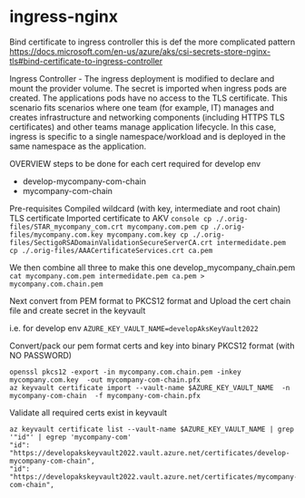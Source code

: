 # ingress-nginx 

Bind certificate to ingress controller this is def the more complicated pattern
https://docs.microsoft.com/en-us/azure/aks/csi-secrets-store-nginx-tls#bind-certificate-to-ingress-controller

Ingress Controller - The ingress deployment is modified to declare and mount the provider volume. The secret is imported when ingress pods are created. 
The applications pods have no access to the TLS certificate. This scenario fits scenarios where one team (for example, IT) 
manages and creates infrastructure and networking components (including HTTPS TLS certificates) and other teams manage application lifecycle. 
In this case, ingress is specific to a single namespace/workload and is deployed in the same namespace as the application.

OVERVIEW steps 
to be done for each cert required for develop env
- develop-mycompany-com-chain
- mycompany-com-chain

Pre-requisites 
  Compiled wildcard (with key, intermediate and root chain) TLS certificate
  Imported certificate to AKV
      ```console
      cp ./.orig-files/STAR_mycompany_com.crt mycompany.com.pem
      cp ./.orig-files/mycompany.com.key mycompany.com.key
      cp ./.orig-files/SectigoRSADomainValidationSecureServerCA.crt intermedidate.pem
      cp ./.orig-files/AAACertificateServices.crt ca.pem
      ```

We then combine all three to make this one develop_mycompany_chain.pem
`cat mycompany.com.pem intermedidate.pem ca.pem > mycompany.com.chain.pem`

Next convert from PEM format to PKCS12 format and 
Upload the cert chain file and create secret in the keyvault

i.e. for develop env
`AZURE_KEY_VAULT_NAME=developAksKeyVault2022`

Convert/pack our pem format certs and key into binary PKCS12 format (with NO PASSWORD)
```console
openssl pkcs12 -export -in mycompany.com.chain.pem -inkey mycompany.com.key  -out mycompany-com-chain.pfx
az keyvault certificate import --vault-name $AZURE_KEY_VAULT_NAME  -n mycompany-com-chain  -f mycompany-com-chain.pfx
```

Validate all required certs exist in keyvault
```console
az keyvault certificate list --vault-name $AZURE_KEY_VAULT_NAME | grep '"id"' | egrep 'mycompany-com'
"id": "https://developakskeyvault2022.vault.azure.net/certificates/develop-mycompany-com-chain",
"id": "https://developakskeyvault2022.vault.azure.net/certificates/mycompany-com-chain",
```